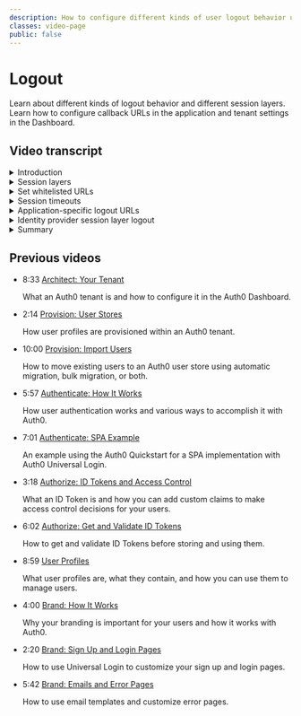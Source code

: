 ```yaml
---
description: How to configure different kinds of user logout behavior using callback URLs.
classes: video-page
public: false
---
```

<!-- markdownlint-disable-->
# Logout

Learn about different kinds of logout behavior and different session layers. Learn how to configure callback URLs in the application and tenant settings in the Dashboard.

<div class="video-wrapper" data-video="7l22iltru6"></div>

## Video transcript

<details>
  <summary>Introduction</summary>

When we talk about logout in the context of Auth0 implementations, we are talking about the act of terminating an authenticated session. It is a security best practice to terminate sessions when they’re no longer needed to avoid a potential takeover by unauthorized parties. 

Auth0 provides tools to help you give users the ability to log out; this includes options for providing different levels of logout and also determining where the user will land after the logout is complete.
</details>

<details>
  <summary>Session layers</summary>

There are typically three session layers that can be created when you login and the logout behavior you choose for your applications should make it clear to users which have terminated&mdash;ideally displaying a visual confirmation of this. 

The first layer is the session inside your application or the *Application Session Layer*. Though your application uses Auth0 to authenticate users, you'll still need to track that the user has logged in to your application; in a regular web application, for example, you achieve this by storing this information inside a cookie. 

Logging users out of your applications typically results in their application session being cleared, and this should be handled by your application: for the Application Session Layer, there is nothing within your Auth0 tenant that you need to use to facilitate session termination. This will require you to utilize whatever application session stack you are using to clear out any session related information. Note that some of the Auth0 SDKs do provide some support for application sessions; please check the documentation to see if there is any local SDK session removal that needs to be done.

Auth0 also maintains a session for the user and stores their information inside a cookie, this is the *Auth0 Session Layer*. This layer is used so that the next time a user is redirected to Auth0 for login the user's information will be remembered. You can log users out of the Auth0 session layer by redirecting them to the Auth0 logout endpoint so Auth0 can clear the (single sign-on; SSO) cookie.

The last session layer is the *Identity Provider Session Layer*, for example, Facebook, Google or an Enterprise SAML provider. When users attempt to sign in using any of these providers, and they already have a valid sign-in (with whichever provider they choose) they will not be prompted again to sign in&mdash;though they may be asked to give permission to share their information with Auth0 and, in turn, your application. It is not necessary to log the users out of this session layer, but you can use Auth0 to force the logout if required. 

Logging out of your Auth0 Session Layer will require you to redirect the user to `https://<YOUR_CNAME or YOUR_TENANT.auth0.com>/v2/logout`&mdash;typically performed via use of the appropriate method in the Auth0 SDK for your technology stack. This will clear your Auth0 session. You will also want to add a query parameter for that request called `returnTo`&mdash;this parameter should contain a URL that has been pre-registered and protects you against open redirect attacks.  
</details>

<details>
  <summary>Set whitelisted URLs</summary>

Auth0 only redirects to whitelisted URLs after logout and there are two places you can configure these. 

The first place you can set this is at the tenant level&mdash;this is where you can put the set of logout URLs that are common to (that is shared between) all applications. 

The second place would be in the application settings: if you need different redirects for each application, you can whitelist the URLs in your application settings. This allows you to set logout URLs in an application-specific context. 
</details>

<details>
  <summary>Session timeouts</summary>

You can also set the behavior in cases where a user doesn’t explicitly logout of your application. Auth0 provides for session timeout to deal with Auth0 session termination in this scenario. We’ll cover the topic of session timeout in more detail in a future video.
</details>

<details>
  <summary>Application-specific logout URLs</summary>
There are two important things to consider when you use application-specific logout URLs:

1. You MUST send client_id as a query parameter when calling the /v2/logout endpoint. and the returnTo URL must be in the application’s list of allowed logout URLs.

2. This will end the Auth0 Session for the entire tenant, i.e. for all defined applications, not just the one that matches the client_id supplied!  Passing the client_id just tells the logout endpoint where to look for the logout URL white-list.

In either place, under **Allowed LogoutURLs**, specify the logout URLs; you must include the protocol&mdash;either `http://` or, as we would recommend, `https://`&mdash;otherwise the call will fail. Https should always be used for production environments. The URLs provided in the Allowed Logout URLs list are also case-sensitive, so the URL used for logout must match the case of the logout URLs configured on the dashboard. However, do note that the scheme and host parts are case insensitive. For example, if your URL is `http://www.Example.Com/FooHoo.html`, the `http://www.Example.Com` portion is case insensitive, while the `FooHoo.html` portion is case sensitive.

After the user logout occurs Auth0 will only redirect to a URL that is defined in this list. 

Note that if you redirect the user back to the application after logout and the application redirects to an identity provider that still has an authenticated session for that user, the user will be silently logged back into your application and it may appear that logout didn’t work. In these cases, we recommend that you have a specific logout landing page in your application so you can tell the user that they successfully logged out and, if desired, you can also warn them that they may still be logged into their identity provider.
</details>

<details>
  <summary>Identity provider session layer logout</summary>

Alternatively you may desire to also log the users out of the Identity Provider Session Layer; for many providers, Auth0 will give you this behavior by simply having you add the federated query parameter to the redirect to /v2/logout. This will then additionally redirect the user to their identity provider and log them out there as well.  

There are a few limitations with logout to keep in mind:
 
* No validation is performed on any URL provided as a value to the `returnTo` parameter, nor any querystring or hash information provided as part of the URL.

* The behavior of federated logouts with social providers is inconsistent. Each provider will handle the `returnTo` parameter differently and for some, it will not work. Please check your social provider's settings to determine how it will behave.

* If you are working with social identity providers such as Google or Facebook, you must set your Client ID and Secret for these providers in the Dashboard for the logout to function properly.

* If you are an Auth0 Enterprise user, you will typically have SSO enabled for multiple applications, for example, SharePoint, a few .NET applications, a few Java applications, Zendesk, etc. In this case, it's very common that when users sign out, this needs to happen for all of their applications.  

  However, redirecting users to the Auth0 log out endpoint does not currently cover all scenarios where users need to be signed out of all of the applications they use. Other than when Auth0 is using SAML, Auth0 does not natively support Single Logout. Single Logout can be achieved by having each application check the active session after their tokens expire, or you can force log out by terminating your application sessions at the application level. 

  You can configure Single Logout URLs for SAML that can log out of all SAML sessions, although Auth0 supports front-channel SAML SLO only, Auth0 does not support back-channel SLO.
</details>

<details>
  <summary>Summary</summary>

Auth0 provides quickstart guides that show you how to implement logout functionality in your specific type of application and provides sample code. These quickstarts support native/mobile apps, single-page apps, and web apps. 
</details>

## Previous videos

<ul class="up-next">

  <li>
    <span class="video-time"><i class="icon icon-budicon-494"></i>8:33</span>
    <i class="video-icon icon icon-budicon-676"></i>
    <a href="/videos/get-started/01-architecture-your-tenant">Architect: Your Tenant</a>
    <p>What an Auth0 tenant is and how to configure it in the Auth0 Dashboard.</p>
  </li>

  <li>
    <span class="video-time"><i class="icon icon-budicon-494"></i>2:14</span>
    <i class="video-icon icon icon-budicon-676"></i>
    <a href="/videos/get-started/02-provision-user-stores">Provision: User Stores</a>
    <p>How user profiles are provisioned within an Auth0 tenant.</p>
  </li>

  <li>
    <span class="video-time"><i class="icon icon-budicon-494"></i>10:00</span>
    <i class="video-icon icon icon-budicon-676"></i>
    <a href="/videos/get-started/03-provision-import-users">Provision: Import Users</a>
    <p>How to move existing users to an Auth0 user store using automatic migration, bulk migration, or both.</p>
  </li>

  <li>
    <span class="video-time"><i class="icon icon-budicon-494"></i>5:57</span>
    <i class="video-icon icon icon-budicon-676"></i>
    <a href="/videos/get-started/04_01-authenticate-how-it-works">Authenticate: How It Works</a>
    <p>How user authentication works and various ways to accomplish it with Auth0.</p>
  </li>

  <li>
    <span class="video-time"><i class="icon icon-budicon-494"></i>7:01</span>
    <i class="video-icon icon icon-budicon-676"></i>
    <a href="/videos/get-started/04_02-authenticate-spa-example">Authenticate: SPA Example</a>
    <p>An example using the Auth0 Quickstart for a SPA implementation with Auth0 Universal Login. </p>
  </li>

  <li>
    <span class="video-time"><i class="icon icon-budicon-494"></i>3:18</span>
    <i class="video-icon icon icon-budicon-676"></i>
    <a href="/videos/get-started/05_01-authorize-id-tokens-access-control">Authorize: ID Tokens and Access Control</a>
    <p>What an ID Token is and how you can add custom claims to make access control decisions for your users. </p>
  </li>

  <li>
    <span class="video-time"><i class="icon icon-budicon-494"></i>6:02</span>
    <i class="video-icon icon icon-budicon-676"></i>
    <a href="/videos/get-started/05_02-authorize-get-validate-id-tokens">Authorize: Get and Validate ID Tokens</a>
    <p>How to get and validate ID Tokens before storing and using them. </p>
  </li>

  <li>
    <span class="video-time"><i class="icon icon-budicon-494"></i>8:59</span>
    <i class="video-icon icon icon-budicon-676"></i>
    <a href="/videos/get-started/06-user-profiles">User Profiles</a>
    <p>What user profiles are, what they contain, and how you can use them to manage users. </p>
  </li>

  <li>
    <span class="video-time"><i class="icon icon-budicon-494"></i>4:00</span>
    <i class="video-icon icon icon-budicon-676"></i>
    <a href="/videos/get-started/07_01-brand-how-it-works">Brand: How It Works</a>
    <p>Why your branding is important for your users and how it works with Auth0. </p>
  </li>

  <li>
    <span class="video-time"><i class="icon icon-budicon-494"></i>2:20</span>
    <i class="video-icon icon icon-budicon-676"></i>
    <a href="/videos/get-started/07_02-brand-signup-login-pages">Brand: Sign Up and Login Pages</a>
    <p>How to use Universal Login to customize your sign up and login pages. </p>
  </li>

  <li>
    <span class="video-time"><i class="icon icon-budicon-494"></i>5:42</span>
    <i class="video-icon icon icon-budicon-676"></i>
    <a href="/videos/get-started/08-brand-emails-error-pages">Brand: Emails and Error Pages</a>
    <p>How to use email templates and customize error pages. </p>
  </li>

</ul>
